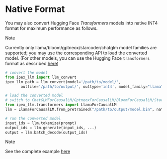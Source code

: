 # Native Format

You may also convert Hugging Face *Transformers* models into native INT4 format for maximum performance as follows.

> [!NOTE]
>   Currently only llama/bloom/gptneox/starcoder/chatglm model families are supported; you may use the corresponding API to load the converted model. (For other models, you can use the Hugging Face ``transformers`` format as described [here](hugging_face_format.html))


```python
# convert the model
from ipex_llm import llm_convert
ipex_llm_path = llm_convert(model='/path/to/model/',
       outfile='/path/to/output/', outtype='int4', model_family="llama")

# load the converted model
# switch to ChatGLMForCausalLM/GptneoxForCausalLM/BloomForCausalLM/StarcoderForCausalLM to load other models
from ipex_llm.transformers import LlamaForCausalLM
llm = LlamaForCausalLM.from_pretrained("/path/to/output/model.bin", native=True, ...)

# run the converted model
input_ids = llm.tokenize(prompt)
output_ids = llm.generate(input_ids, ...)
output = llm.batch_decode(output_ids)
```

> [!NOTE] 
>   See the complete example [here](https://github.com/intel-analytics/ipex-llm/tree/main/python/llm/example/CPU/Native-Models)

